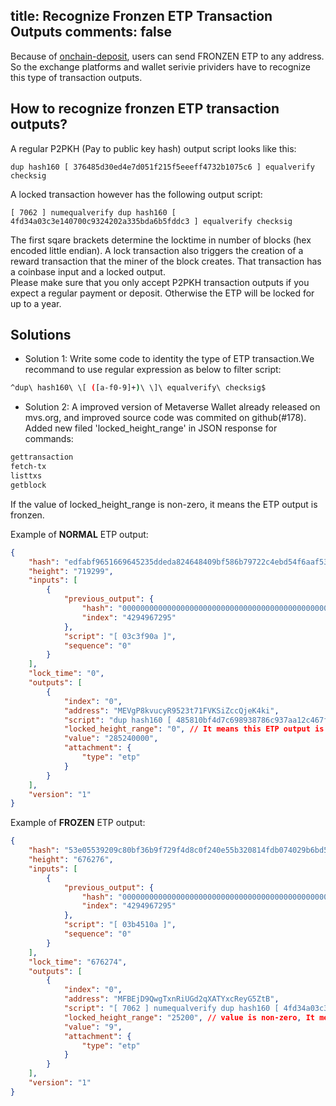 title: Recognize Fronzen ETP Transaction Outputs
comments: false
---
Because of [onchain-deposit](/docs/features-onchain-deposit.html), users can send FRONZEN ETP to any address. So the exchange platforms and wallet serivie prividers have to 
recognize this type of transaction outputs.


## How to recognize fronzen ETP transaction outputs?
A regular P2PKH (Pay to public key hash) output script looks like this:
```
dup hash160 [ 376485d30ed4e7d051f215f5eeeff4732b1075c6 ] equalverify checksig
```

A locked transaction however has the following output script:
```
[ 7062 ] numequalverify dup hash160 [ 4fd34a03c3e140700c9324202a335bda6b5fddc3 ] equalverify checksig
```

The first sqare brackets determine the locktime in number of blocks (hex encoded little endian).
A lock transaction also triggers the creation of a reward transaction that the miner of the block creates. That transaction has a coinbase input and a locked output.  
Please make sure that you only accept P2PKH transaction outputs if you expect a regular payment or deposit. Otherwise the ETP will be locked for up to a year.

## Solutions
* Solution 1: Write some code to identity the type of ETP transaction.We recommand to use regular expression as below to filter script:
```bash
^dup\ hash160\ \[ ([a-f0-9]+)\ \]\ equalverify\ checksig$
```

* Solution 2:
A improved version of Metaverse Wallet already released on mvs.org, and improved source code was commited on github(#178).
Added new filed 'locked_height_range' in JSON response for commands:
```bash
gettransaction
fetch-tx
listtxs
getblock
```
If the value of locked_height_range is non-zero, it means the ETP output is fronzen.

Example of **NORMAL** ETP output:
```json
{
    "hash": "edfabf9651669645235ddeda824648409bf586b79722c4ebd54f6aaf53de58f8",
    "height": "719299",
    "inputs": [
        {
            "previous_output": {
                "hash": "0000000000000000000000000000000000000000000000000000000000000000",
                "index": "4294967295"
            },
            "script": "[ 03c3f90a ]",
            "sequence": "0"
        }
    ],
    "lock_time": "0",
    "outputs": [
        {
            "index": "0",
            "address": "MEVgP8kvucyR9523t71FVKSiZccQjeK4ki",
            "script": "dup hash160 [ 485810bf4d7c698938786c937aa12c467f8261a9 ] equalverify checksig",
            "locked_height_range": "0", // It means this ETP output is available.
            "value": "285240000",
            "attachment": {
                "type": "etp"
            }
        }
    ],
    "version": "1"
}
```

Example of **FROZEN** ETP output:
```json
{
    "hash": "53e05539209c80bf36b9f729f4d8c0f240e55b320814fdb074029b6bd5d3e967",
    "height": "676276",
    "inputs": [
        {
            "previous_output": {
                "hash": "0000000000000000000000000000000000000000000000000000000000000000",
                "index": "4294967295"
            },
            "script": "[ 03b4510a ]",
            "sequence": "0"
        }
    ],
    "lock_time": "676274",
    "outputs": [
        {
            "index": "0",
            "address": "MFBEjD9QwgTxnRiUGd2qXATYxcReyG5ZtB",
            "script": "[ 7062 ] numequalverify dup hash160 [ 4fd34a03c3e140700c9324202a335bda6b5fddc3 ] equalverify checksig",
            "locked_height_range": "25200", // value is non-zero, It means FRONZEN ETP will be unlocked after how many blocks.
            "value": "9",
            "attachment": {
                "type": "etp"
            }
        }
    ],
    "version": "1"
}
```

